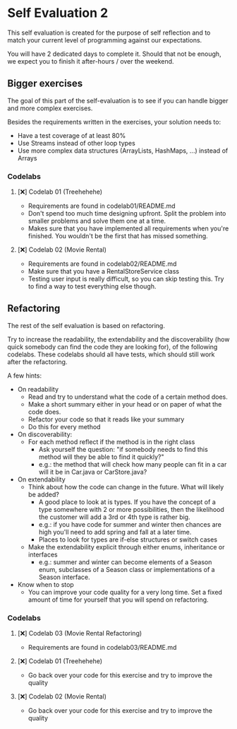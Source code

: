 # Self Evaluation 2

This self evaluation is created for the purpose of self reflection and to match your current level 
of programming against our expectations. 

You will have 2 dedicated days to complete it. 
Should that not be enough, we expect you to finish it after-hours / over the weekend.


## Bigger exercises
The goal of this part of the self-evaluation is to see if you can handle bigger and more complex exercises.

Besides the requirements written in the exercises, your solution needs to:
* Have a test coverage of at least 80%
* Use Streams instead of other loop types
* Use more complex data structures (ArrayLists, HashMaps, ...) instead of Arrays

### Codelabs
1. [:x:] Codelab 01 (Treehehehe)
   * Requirements are found in codelab01/README.md
   * Don't spend too much time designing upfront. Split the problem into smaller problems and solve them one at a time.
   * Makes sure that you have implemented all requirements when you're finished. You wouldn't be the first that has missed something.
   
1. [:x:] Codelab 02 (Movie Rental)
   * Requirements are found in codelab02/README.md
   * Make sure that you have a RentalStoreService class
   * Testing user input is really difficult, so you can skip testing this. Try to find a way to test everything else though.

## Refactoring
The rest of the self evaluation is based on refactoring.

Try to increase the readability, the extendability and the discoverability (how quick somebody can find the code they are looking for), 
of the following codelabs.
These codelabs should all have tests, which should still work after the refactoring.

A few hints:
- On readability
  - Read and try to understand what the code of a certain method does.
  - Make a short summary either in your head or on paper of what the code does.
  - Refactor your code so that it reads like your summary
  - Do this for every method
- On discoverability:
  - For each method reflect if the method is in the right class
    - Ask yourself the question: "if somebody needs to find this method will they be able to find it quickly?"
    - e.g.: the method that will check how many people can fit in a car will it be in Car.java or CarStore.java?
- On extendability
  - Think about how the code can change in the future. What will likely be added?
    - A good place to look at is types. If you have the concept of a type somewhere with 2 or more possibilities, then the likelihood the customer will add a 3rd or 4th type is rather big.
    - e.g.: if you have code for summer and winter then chances are high you'll need to add spring and fall at a later time.
    - Places to look for types are if-else structures or switch cases
  - Make the extendability explicit through either enums, inheritance or interfaces
    - e.g.: summer and winter can become elements of a Season enum, subclasses of a Season class or implementations of a Season interface.
- Know when to stop
  - You can improve your code quality for a very long time. Set a fixed amount of time for yourself that you will spend on refactoring. 

### Codelabs
1. [:x:] Codelab 03 (Movie Rental Refactoring)
   * Requirements are found in codelab03/README.md
   
1. [:x:] Codelab 01 (Treehehehe)
   * Go back over your code for this exercise and try to improve the quality

1. [:x:] Codelab 02 (Movie Rental)
   * Go back over your code for this exercise and try to improve the quality
